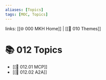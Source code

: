 ```yaml
---
aliases: [Topics]
tags: [MOC, Topics]
---
```

links: [[🌐 000 MKH Home]] | [[📖 010 Themes]] 

# 📚 012 Topics
- [[📗 012.01 MCP]]
- [[📗 012.02  A2A]]